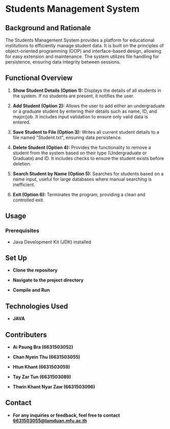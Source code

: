 # Students Management System

## Background and Rationale

The Students Management System provides a platform for educational institutions to efficiently manage student data. It is built on the principles of object-oriented programming (OOP) and interface-based design, allowing for easy extension and maintenance. The system utilizes file handling for persistence, ensuring data integrity between sessions.

## Functional Overview

1. **Show Student Details (Option 1):** Displays the details of all students in the system. If no students are present, it notifies the user.

2. **Add Student (Option 2):** Allows the user to add either an undergraduate or a graduate student by entering their details such as name, ID, and major/job. It includes input validation to ensure only valid data is entered.

3. **Save Student to File (Option 3):** Writes all current student details to a file named "Student.txt", ensuring data persistence.

4. **Delete Student (Option 4):** Provides the functionality to remove a student from the system based on their type (Undergraduate or Graduate) and ID. It includes checks to ensure the student exists before deletion.

5. **Search Student by Name (Option 5):** Searches for students based on a name input, useful for large databases where manual searching is inefficient.

6. **Exit (Option 6):** Terminates the program, providing a clean and controlled exit.

## Usage

### Prerequisites

- Java Development Kit (JDK) installed

## Set Up

- **Clone the repository**

- **Navigate to the project directory**

- **Compile and Run**

## Technologies Used

- **JAVA**

## Contributers

- **Ai Paung Bra (6631503052)**

- **Chan Nyein Thu (6631503055)**

- **Htun Khant (6631503059)**
  
- **Tay Zar Tun (6631503089)**
  
- **Thwin Khant Nyar Zaw (6631503096)**

## Contact

- **For any inquiries or feedback, feel free to contact 6631503055@lamduan.mfu.ac.th**
